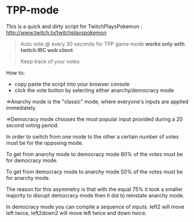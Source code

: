 TPP-mode
========

This is a quick and dirty script for TwitchPlaysPokemon : http://www.twitch.tv/twitchplayspokemon


>Auto vote @ every 30 seconds for TPP game mode **works only with twitch IRC web client**

>Keep track of your votes

How to: 
 * copy paste the script into your browser console 
 * click the vote button by selecting either anarchy/democracy mode



=>Anarchy mode is the "classic" mode, where everyone's inputs are applied immediately.

=>Democracy mode chooses the most popular input provided during a 20 second voting period.


In order to switch from one mode to the other a certain number of votes must be for the opposing mode.

To get from anarchy mode to democracy mode 80% of the votes must be for democracy mode.

To get from democracy mode to anarchy mode 50% of the votes must be for anarchy mode.

The reason for this asymmetry is that with the equal 75% it took a smaller majority to disrupt democracy mode then it did to reinstate anarchy mode.

In democracy mode you can compile a sequence of inputs. left2 will move left twice, left2down2 will move left twice and down twice.
